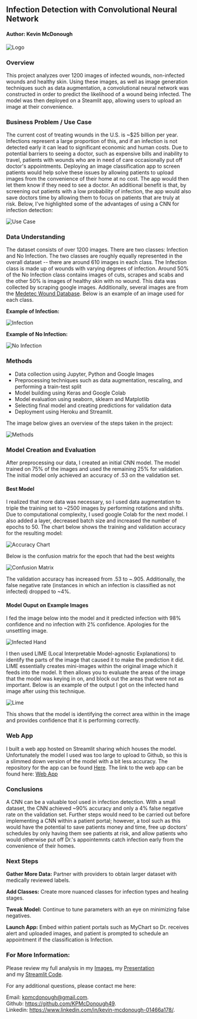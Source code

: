 ## Infection Detection with Convolutional Neural Network
#### Author: Kevin McDonough 
![Logo](Images/Digital_healthcare_logo.png)

### Overview
This project analyzes over 1200 images of infected wounds, non-infected wounds and healthy skin. Using these images, as well as image generation techniques such as data augmentation, a convolutional neural network was constructed in order to predict the likelihood of a wound being infected. The model was then deployed on a Steamlit app, allowing users to upload an image at their convenience. 

### Business Problem / Use Case 
The current cost of treating wounds in the U.S. is ~$25 billion per year. Infections represent a large proportion of this, and if an infection is not detected early it can lead to significant economic and human costs. Due to potential barriers to seeing a doctor, such as expensive bills and inability to travel, patients with wounds who are in need of care occasionally put off doctor's appointments. Deploying an image classification app to screen patients would help solve these issues by allowing patients to upload images from the convenience of their home at no cost. The app would then let them know if they need to see a doctor. An additional benefit is that, by screening out patients with a low probability of infection, the app would also save doctors time by allowing them to focus on patients that are truly at risk. Below, I've highlighted some of the advantages of using a CNN for infection detection: 

![Use Case](Images/Use_case.png)

### Data Understanding 
The dataset consists of over 1200 images. There are two classes: Infection and No Infection. The two classes are roughly equally represented in the overall dataset -- there are around 610 images in each class. The Infection class is made up of wounds with varying degrees of infection. Around 50% of the No Infection class contains images of cuts, scrapes and scabs and the other 50% is images of healthy skin with no wound. This data was collected by scraping google images. Additionally, several images are from the [Medetec Wound Database](http://www.medetec.co.uk/files/medetec-image-databases.html). Below is an example of an image used for each class. 

**Example of Infection:**

![Infection](Images/Infection_example.png)

**Example of No Infection:**

![No Infection](Images/No_infection_example.png)


### Methods
* Data collection using Jupyter, Python and Google Images
* Preprocessing techniques such as data augmentation, rescaling, and performing a train-test split  
* Model building using Keras and Google Colab 
* Model evaluation using seaborn, sklearn and Matplotlib
* Selecting final model and creating predictions for validation data
* Deployment using Heroku and Streamlit. 

The image below gives an overview of the steps taken in the project: 

![Methods](Images/Methods.png)


### Model Creation and Evaluation  

After preprocessing our data, I created an initial CNN model. The model trained on 75% of the images and used the remaining 25% for validation. The initial model only achieved an accuracy of .53 on the validation set. 

#### Best Model 

I realized that more data was necessary, so I used data augmentation to triple the training set to ~2500 images by performing rotations and shifts. Due to computational complexity, I used google Colab for the next model. I also added a layer, decreased batch size and increased the number of epochs to 50. The chart below shows the training and validation accuracy for the resulting model: 

![Accuracy Chart](Images/best_model_accuracy.png)

Below is the confusion matrix for the epoch that had the best weights 

![Confusion Matrix](Images/confusion_matrix.png)

The validation accuracy has increased from .53 to ~.905. Additionally, the false negative rate (instances in which an infection is classified as not infected) dropped to ~4%. 

#### Model Ouput on Example Images

I fed the image below into the model and it predicted infection with 98% confidence and no infection with 2% confidence. Apologies for the unsettling image.

![Infected Hand](Images/infected_hand.png)

I then used LIME (Local Interpretable Model-agnostic Explanations) to identify the parts of the image that caused it to make the prediction it did. LIME essentially creates mini-images within the original image which it feeds into the model. It then allows you to evaluate the areas of the image that the model was keying in on, and block out the areas that were not as important. Below is an example of the output I got on the infected hand image after using this technique. 

![Lime](Images/Lime_Output.png)

This shows that the model is identifying the correct area within in the image and provides confidence that it is performing correctly. 

### Web App

I built a web app hosted on Streamlit sharing which houses the model. Unfortunately the model I used was too large to upload to Github, so this is a slimmed down version of the model with a bit less accuracy. The repository for the app can be found [Here](https://github.com/KPMcDonough49/streamlit_share). The link to the web app can be found here: [Web App](https://share.streamlit.io/kpmcdonough49/streamlit_share/main/app.py)


### Conclusions 

A CNN can be a valuable tool used in infection detection. With a small dataset, the CNN achieved ~90% accuracy and only a 4% false negative rate on the validation set. Further steps would need to be carried out before implementing a CNN within a patient portal; however, a tool such as this would have the potential to save patients money and time, free up doctors' schedules by only having them see patients at risk, and allow patients who would otherwise put off Dr.'s appointemnts catch infection early from the convenience of their homes. 

### Next Steps

**Gather More Data:** Partner with providers to obtain larger dataset with medically reviewed labels.

**Add Classes:** Create more nuanced classes for infection types and healing stages.

**Tweak Model:** Continue to tune parameters with an eye on minimizing false negatives.

**Launch App:** Embed within patient portals such as MyChart so Dr. receives alert and uploaded images, and patient is prompted to schedule an appointment if the classification is Infection. 

### For More Information:
Please review my full analysis in my [Images](./Images), my [Presentation](Capstone_presentation.pdf)   
and my [Streamlit Code](./Streamlit.py). 

For any additional questions, please contact me here:

Email: kpmcdonough@gmail.com.   
Github: https://github.com/KPMcDonough49.   
Linkedin: https://www.linkedin.com/in/kevin-mcdonough-01466a178/.   
